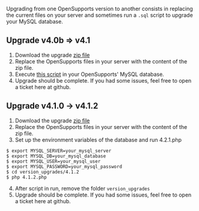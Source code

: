 Upgrading from one OpenSupports version to another consists in replacing the current files on your server and sometimes run a `.sql` script to upgrade your MySQL database.

## Upgrade v4.0b => v4.1

1. Download the upgrade [zip file](https://github.com/opensupports/opensupports/releases/download/v4.1.0/opensupports_v4.1_update.zip)
2. Replace the OpenSupports files in your server with the content of the zip file.
3. Execute [this script](https://github.com/opensupports/opensupports/blob/master/version_upgrades/4.1.0/4.1.0.sql) in your OpenSupports' MySQL database.
4. Upgrade should be complete. If you had some issues, feel free to open a ticket here at github.

## Upgrade v4.1.0 -> v4.1.2

1. Download the upgrade [zip file](https://github.com/opensupports/opensupports/releases/download/v4.1.2/opensupports_v4.1.2_update.zip)
2. Replace the OpenSupports files in your server with the content of the zip file.
3. Set up the environment variables of the database and run 4.2.1.php
```
$ export MYSQL_SERVER=your_mysql_server
$ export MYSQL_DB=your_mysql_database
$ export MYSQL_USER=your_mysql_user
$ export MYSQL_PASSWORD=your_mysql_password
$ cd version_upgrades/4.1.2
$ php 4.1.2.php
```
4. After script in run, remove the folder `version_upgrades`
5. Upgrade should be complete. If you had some issues, feel free to open a ticket here at github.
